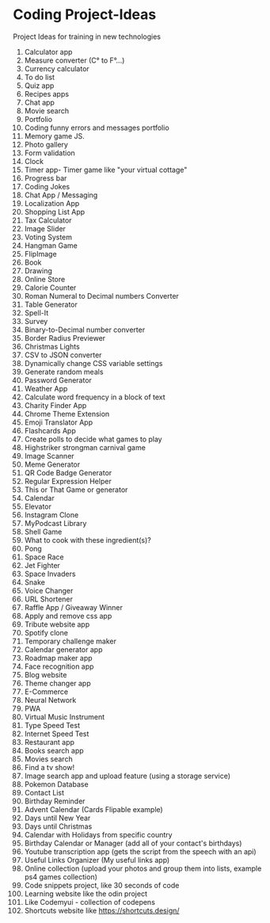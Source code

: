 # Coding Project-Ideas
Project Ideas for training in new technologies 

1. Calculator app
2. Measure converter (C° to F°...)
3. Currency calculator 
4. To do list
5. Quiz app
6. Recipes apps
7. Chat app 
8. Movie search 
9. Portfolio 
10. Coding funny errors and messages portfolio
11. Memory game JS.
12. Photo gallery 
13. Form validation 
14. Clock
15. Timer app- Timer game like "your virtual cottage" 
16. Progress bar
17. Coding Jokes
18. Chat App / Messaging
19. Localization App
20. Shopping List App
21. Tax Calculator
22. Image Slider
23. Voting System
24. Hangman Game
25. FlipImage
26. Book 
27. Drawing
28. Online Store
29. Calorie Counter
30. Roman Numeral to Decimal numbers Converter
31. Table Generator
32. Spell-It 
33. Survey 
34. Binary-to-Decimal number converter
35. Border Radius Previewer
36. Christmas Lights
37. CSV to JSON converter
38. Dynamically change CSS variable settings
39. Generate random meals
40. Password Generator
41. Weather App
42. Calculate word frequency in a block of text
43. Charity Finder App
44. Chrome Theme Extension
45. Emoji Translator App
46. Flashcards App
47. Create polls to decide what games to play
48. Highstriker strongman carnival game
49. Image Scanner
50. Meme Generator
51. QR Code Badge Generator
52. Regular Expression Helper
53. This or That Game or generator
54. Calendar
55. Elevator
56. Instagram Clone	
57. MyPodcast Library
58. Shell Game
59. What to cook with these ingredient(s)?
60. Pong
61. Space Race
62. Jet Fighter
63. Space Invaders
64. Snake
65. Voice Changer
66. URL Shortener
67. Raffle App / Giveaway Winner 
68. Apply and remove css app
69. Tribute website  app 
70. Spotify  clone 
71. Temporary challenge maker
72. Calendar generator app
73. Roadmap maker app 
74. Face recognition app
75. Blog website 
76. Theme changer app 
77. E-Commerce 
78. Neural Network
79. PWA
80. Virtual Music Instrument
81. Type Speed Test
82. Internet Speed Test 
83. Restaurant app
84. Books search app 
85. Movies search 
86. Find a tv show!
87. Image search app and upload feature (using a storage service)
88. Pokemon Database
89. Contact List
90. Birthday Reminder 
91. Advent Calendar (Cards Flipable example)
92. Days until New Year
93. Days until Christmas
94. Calendar with Holidays from specific country 
95. Birthday Calendar or Manager (add all of your contact's birthdays) 
96. Youtube transcription app (gets the script from the speech with an api)
97. Useful Links Organizer (My useful links app)
98. Online collection (upload your photos and group them into lists, example ps4 games collection)
99. Code snippets project, like 30 seconds of code
100. Learning website like the odin project 
101. Like Codemyui - collection of codepens
102. Shortcuts website like https://shortcuts.design/

